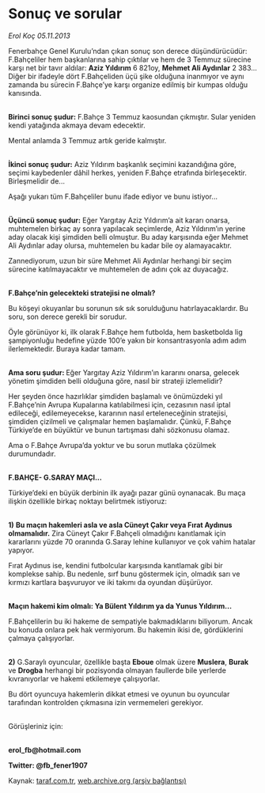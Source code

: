 # Sonuç ve sorular

*Erol Koç 05.11.2013*

<div class="yazi"><p>Fenerbahçe Genel Kurulu’ndan çıkan sonuç son derece düşündürücüdür: F.Bahçeliler hem başkanlarına sahip çıktılar ve hem de 3 Temmuz sürecine karşı net bir tavır aldılar: <b>Aziz Yıldırım</b> 6 821oy, <b>Mehmet Ali Aydınlar</b> 2 383... Diğer bir ifadeyle dört F.Bahçeliden üçü şike olduğuna inanmıyor ve aynı zamanda bu sürecin F.Bahçe’ye karşı organize edilmiş bir kumpas olduğu kanısında.</p>
<p><b><br/>Birinci sonuç şudur:</b> F.Bahçe 3 Temmuz kaosundan çıkmıştır. Sular yeniden kendi yatağında akmaya devam edecektir. </p>
<p>Mental anlamda 3 Temmuz artık geride kalmıştır.</p>
<p><b><br/>İkinci sonuç şudur:</b> Aziz Yıldırım başkanlık seçimini kazandığına göre, seçimi kaybedenler dâhil herkes, yeniden F.Bahçe etrafında birleşecektir. Birleşmelidir de...</p>
<p>Aşağı yukarı tüm F.Bahçeliler bunu ifade ediyor ve bunu istiyor...</p>
<p><b><br/>Üçüncü sonuç şudur:</b> Eğer Yargıtay Aziz Yıldırım’a ait kararı onarsa, muhtemelen birkaç ay sonra yapılacak seçimlerde, Aziz Yıldırım’ın yerine aday olacak kişi şimdiden belli olmuştur. Bu aday karşısında eğer Mehmet Ali Aydınlar aday olursa, muhtemelen bu kadar bile oy alamayacaktır.</p>
<p>Zannediyorum, uzun bir süre Mehmet Ali Aydınlar herhangi bir seçim sürecine katılmayacaktır ve muhtemelen de adını çok az duyacağız.</p>
<p><b><br/>F.Bahçe’nin gelecekteki stratejisi ne olmalı?</b></p>
<p>Bu köşeyi okuyanlar bu sorunun sık sık sorulduğunu hatırlayacaklardır. Bu soru, son derece gerekli bir sorudur. </p>
<p>Öyle görünüyor ki, ilk olarak F.Bahçe hem futbolda, hem basketbolda lig şampiyonluğu hedefine yüzde 100’e yakın bir konsantrasyonla adım adım ilerlemektedir. Buraya kadar tamam.</p>
<p><b><br/>Ama soru şudur: </b>Eğer Yargıtay Aziz Yıldırım’ın kararını onarsa, gelecek yönetim şimdiden belli olduğuna göre, nasıl bir strateji izlemelidir?</p>
<p>Her şeyden önce hazırlıklar şimdiden başlamalı ve önümüzdeki yıl F.Bahçe’nin Avrupa Kupalarına katılabilmesi için, cezasının nasıl iptal edileceği, edilemeyecekse, kararının nasıl erteleneceğinin stratejisi, şimdiden çizilmeli ve çalışmalar hemen başlamalıdır. Çünkü, F.Bahçe Türkiye’de en büyüktür ve bunun tartışması dahi sözkonusu olamaz.</p>
<p>Ama o F.Bahçe Avrupa’da yoktur ve bu sorun mutlaka çözülmek durumundadır.</p>
<p><b><br/>F.BAHÇE- G.SARAY MAÇI...</b></p>
<p>Türkiye’deki en büyük derbinin ilk ayağı pazar günü oynanacak. Bu maça ilişkin özellikle birkaç noktayı belirtmek istiyoruz:</p>
<p><b><br/>1)</b> <b>Bu maçın hakemleri asla ve asla Cüneyt Çakır veya Fırat Aydınus olmamalıdır.</b> Zira Cüneyt Çakır F.Bahçeli olmadığını kanıtlamak için kararlarını yüzde 70 oranında G.Saray lehine kullanıyor ve çok vahim hatalar yapıyor.</p>
<p>Fırat Aydınus ise, kendini futbolcular karşısında kanıtlamak gibi bir komplekse sahip. Bu nedenle, sırf bunu göstermek için, olmadık sarı ve kırmızı kartlara başvuruyor ve iki takımı da oyundan düşürüyor.</p>
<p><b><br/>Maçın hakemi kim olmalı: Ya Bülent Yıldırım ya da Yunus Yıldırım...</b></p>
<p>F.Bahçelilerin bu iki hakeme de sempatiyle bakmadıklarını biliyorum. Ancak bu konuda onlara pek hak vermiyorum. Bu hakemin ikisi de, gördüklerini çalmaya çalışıyorlar.</p>
<p><b><br/>2)</b> G.Saraylı oyuncular, özellikle başta <b>Eboue</b> olmak üzere <b>Muslera</b>, <b>Burak</b> ve <b>Drogba</b> herhangi bir pozisyonda olmayan faullerde bile yerlerde kıvranıyorlar ve hakemi etkilemeye çalışıyorlar.</p>
<p>Bu dört oyuncuya hakemlerin dikkat etmesi ve oyunun bu oyuncular tarafından kontrolden çıkmasına izin vermemeleri gerekiyor.</p>
<p><br/>Görüşleriniz için: </p>
<p><b><br/>erol_fb@hotmail.com</b></p>
<p><b>Twitter: @fb_fener1907</b></p>
</div>

Kaynak: [taraf.com.tr](http://www.taraf.com.tr:80/erol-koc/makale-sonuc-ve-sorular.htm), [web.archive.org (arşiv bağlantısı)](http://web.archive.org/web/20131107040422/http://www.taraf.com.tr:80/erol-koc/makale-sonuc-ve-sorular.htm)
